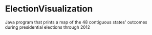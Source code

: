 # ElectionVisualization
Java program that prints a map of the 48 contiguous states' outcomes during presidential elections through 2012
